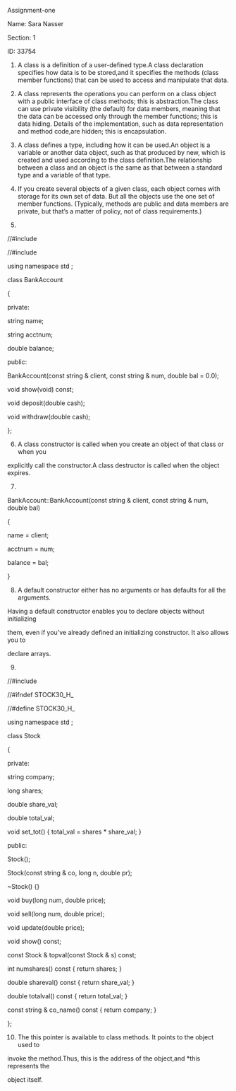 Assignment-one  

Name: Sara Nasser

Section: 1

ID: 33754

1. A class is a definition of a user-defined type.A class declaration specifies how data is
to be stored,and it specifies the methods (class member functions) that can be used
to access and manipulate that data.


2. A class represents the operations you can perform on a class object with a public
interface of class methods; this is abstraction.The class can use private visibility (the
default) for data members, meaning that the data can be accessed only through the
member functions; this is data hiding. Details of the implementation, such as data
representation and method code,are hidden; this is encapsulation.


3. A class defines a type, including how it can be used.An object is a variable or
another data object, such as that produced by new, which is created and used
according to the class definition.The relationship between a class and an object is
the same as that between a standard type and a variable of that type.


4. If you create several objects of a given class, each object comes with storage for its
own set of data. But all the objects use the one set of member functions. (Typically,
methods are public and data members are private, but that’s a matter of policy, not
of class requirements.)


5.
//#include <iostream>

//#include <cstring>

using namespace std ; 

class BankAccount

{

private:

string name; 

string acctnum;

double balance;

public:

BankAccount(const string & client, const string & num, double bal = 0.0);

void show(void) const;

void deposit(double cash);

void withdraw(double cash);

};



6. A class constructor is called when you create an object of that class or when you

explicitly call the constructor.A class destructor is called when the object expires.



7. 
 BankAccount::BankAccount(const string & client, const string & num, double bal)

{


name = client;

acctnum = num;

balance = bal;

}


8. A default constructor either has no arguments or has defaults for all the arguments.

Having a default constructor enables you to declare objects without initializing

them, even if you’ve already defined an initializing constructor. It also allows you to

declare arrays.


9.

//#include<iostream>

//#ifndef STOCK30_H_

//#define STOCK30_H_

using namespace std ;

class Stock

{

private:

string company;

long shares;

double share_val;

double total_val;

void set_tot() { total_val = shares * share_val; }

public:

Stock(); 

Stock(const string & co, long n, double pr);

~Stock() {} 

void buy(long num, double price);

void sell(long num, double price);

void update(double price);

void show() const;

const Stock & topval(const Stock & s) const;

int numshares() const { return shares; }

double shareval() const { return share_val; }

double totalval() const { return total_val; }

const string & co_name() const { return company; }

};


10. The this pointer is available to class methods. It points to the object used to

invoke the method.Thus, this is the address of the object,and *this represents the

object itself.
